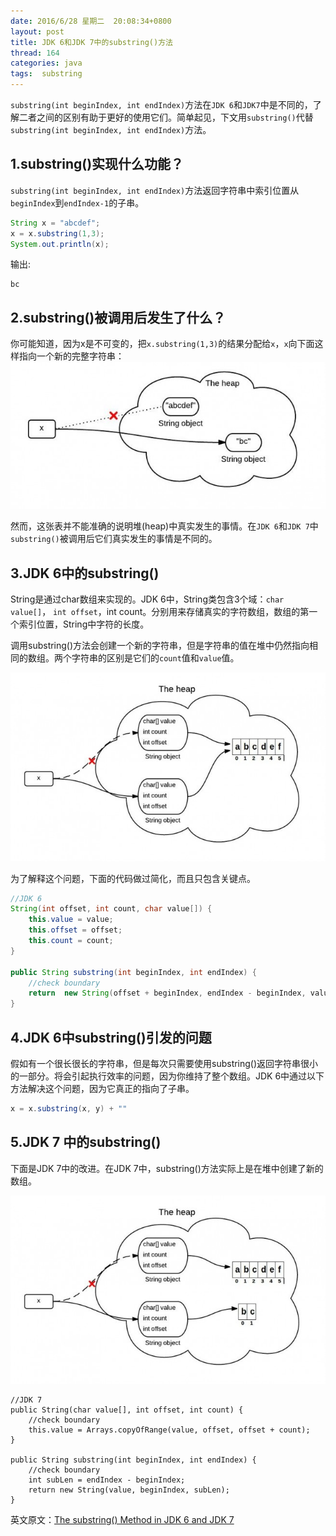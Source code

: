 ```yaml
---
date: 2016/6/28 星期二  20:08:34+0800
layout: post
title: JDK 6和JDK 7中的substring()方法
thread: 164
categories: java
tags:  substring
---
```


`substring(int beginIndex, int endIndex)`方法在`JDK 6`和`JDK7`中是不同的，了解二者之间的区别有助于更好的使用它们。简单起见，下文用`substring()`代替`substring(int beginIndex, int endIndex)`方法。

1.substring()实现什么功能？
------

`substring(int beginIndex, int endIndex)`方法返回字符串中索引位置从`beginIndex`到`endIndex-1`的子串。

```java
String x = "abcdef";
x = x.substring(1,3);
System.out.println(x);
```
输出:

```
bc
```

2.substring()被调用后发生了什么？
------

你可能知道，因为x是不可变的，把`x.substring(1,3)`的结果分配给`x`，`x`向下面这样指向一个新的完整字符串：
![](/assets/string-immutability1-650x303.jpeg)

然而，这张表并不能准确的说明堆(heap)中真实发生的事情。在`JDK 6`和`JDK 7`中`substring()`被调用后它们真实发生的事情是不同的。

3.JDK 6中的substring()
------

String是通过char数组来实现的。JDK 6中，String类包含3个域：`char value[]`， `int offset`，int count。分别用来存储真实的字符数组，数组的第一个索引位置，String中字符的长度。

调用substring()方法会创建一个新的字符串，但是字符串的值在堆中仍然指向相同的数组。两个字符串的区别是它们的`count`值和`value`值。

![](/assets/string-substring-jdk6-650x389.jpeg)

为了解释这个问题，下面的代码做过简化，而且只包含关键点。

```java
//JDK 6
String(int offset, int count, char value[]) {
	this.value = value;
	this.offset = offset;
	this.count = count;
}
 
public String substring(int beginIndex, int endIndex) {
	//check boundary
	return  new String(offset + beginIndex, endIndex - beginIndex, value);
}

```

4.JDK 6中substring()引发的问题
------
假如有一个很长很长的字符串，但是每次只需要使用substring()返回字符串很小的一部分。将会引起执行效率的问题，因为你维持了整个数组。JDK 6中通过以下方法解决这个问题，因为它真正的指向了子串。

```java
x = x.substring(x, y) + ""
```

5.JDK 7 中的substring()
------

下面是JDK 7中的改进。在JDK 7中，substring()方法实际上是在堆中创建了新的数组。

![](/assets/string-substring-jdk71-650x389.jpeg)

```
//JDK 7
public String(char value[], int offset, int count) {
	//check boundary
	this.value = Arrays.copyOfRange(value, offset, offset + count);
}
 
public String substring(int beginIndex, int endIndex) {
	//check boundary
	int subLen = endIndex - beginIndex;
	return new String(value, beginIndex, subLen);
}
```

英文原文：[The substring() Method in JDK 6 and JDK 7](http://www.programcreek.com/2013/09/the-substring-method-in-jdk-6-and-jdk-7/)